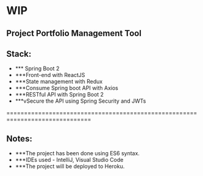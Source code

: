 # WIP
## Project Portfolio Management Tool

## Stack:
  * *** Spring Boot 2
  * ***Front-end with ReactJS
  * ***State management with Redux
  * ***Consume Spring boot API with Axios
  * ***RESTful API with Spring Boot 2
  * ***vSecure the API using Spring Security and JWTs

==============================================================================

## Notes:
  * ***The project has been done using ES6 syntax.
  * ***IDEs used - IntelliJ, Visual Studio Code
  * ***The project will be deployed to Heroku.

